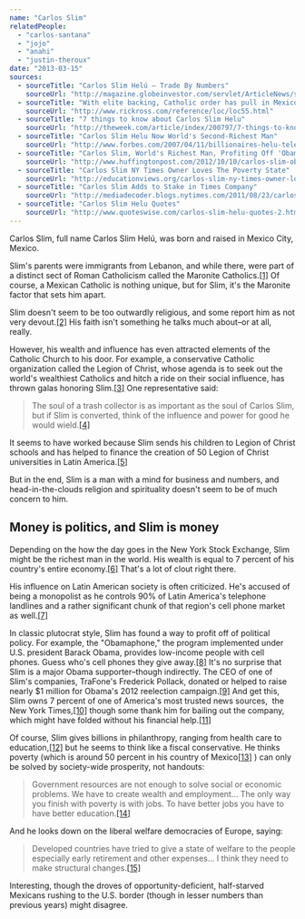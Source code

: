 ```yaml
---
name: "Carlos Slim"
relatedPeople:
  - "carlos-santana"
  - "jojo"
  - "anahi"
  - "justin-theroux"
date: "2013-03-15"
sources:
  - sourceTitle: "Carlos Slim Helú – Trade By Numbers"
    sourceUrl: "http://magazine.globeinvestor.com/servlet/ArticleNews/story/GIGOLD/20080325/wallentuck20325/GIGOLDMAG/news"
  - sourceTitle: "With elite backing, Catholic order has pull in Mexico"
    sourceUrl: "http://www.rickross.com/reference/loc/loc55.html"
  - sourceTitle: "7 things to know about Carlos Slim Helu"
    sourceUrl: "http://theweek.com/article/index/200797/7-things-to-know-about-carlos-slim-helu"
  - sourceTitle: "Carlos Slim Helu Now World's Second-Richest Man"
    sourceUrl: "http://www.forbes.com/2007/04/11/billionaires-helu-telecom-biz-cz_hc_0411helu.html"
  - sourceTitle: "Carlos Slim, World's Richest Man, Profiting Off 'Obamaphones' Aimed At Helping The Poor."
    sourceUrl: "http://www.huffingtonpost.com/2012/10/10/carlos-slim-obamaphones_n_1955929.html"
  - sourceTitle: "Carlos Slim NY Times Owner Loves The Poverty State"
    sourceUrl: "http://educationviews.org/carlos-slim-ny-times-owner-loves-the-poverty-state/"
  - sourceTitle: "Carlos Slim Adds to Stake in Times Company"
    sourceUrl: "http://mediadecoder.blogs.nytimes.com/2011/08/23/carlos-slim-adds-to-stake-in-times-company/"
  - sourceTitle: "Carlos Slim Helu Quotes"
    sourceUrl: "http://www.quoteswise.com/carlos-slim-helu-quotes-2.html"
---
```


Carlos Slim, full name Carlos Slim Helú, was born and raised in Mexico City, Mexico.

Slim's parents were immigrants from Lebanon, and while there, were part of a distinct sect of Roman Catholicism called the Maronite Catholics.<a class="source-citation" href="#http://magazine.globeinvestor.com/servlet/ArticleNews/story/GIGOLD/20080325/wallentuck20325/GIGOLDMAG/news" title="Carlos Slim Helú – Trade By Numbers">[1]</a> Of course, a Mexican Catholic is nothing unique, but for Slim, it's the Maronite factor that sets him apart.

Slim doesn't seem to be too outwardly religious, and some report him as not very devout.<a class="source-citation" href="#http://www.rickross.com/reference/loc/loc55.html" title="With elite backing, Catholic order has pull in Mexico">[2]</a> His faith isn't something he talks much about–or at all, really.

However, his wealth and influence has even attracted elements of the Catholic Church to his door. For example, a conservative Catholic organization called the Legion of Christ, whose agenda is to seek out the world's wealthiest Catholics and hitch a ride on their social influence, has thrown galas honoring Slim.<a class="source-citation" href="#http://www.rickross.com/reference/loc/loc55.html" title="With elite backing, Catholic order has pull in Mexico">[3]</a> One representative said:

>The soul of a trash collector is as important as the soul of Carlos Slim, but if Slim is converted, think of the influence and power for good he would wield.<a class="source-citation" href="#http://www.rickross.com/reference/loc/loc55.html" title="With elite backing, Catholic order has pull in Mexico">[4]</a>

It seems to have worked because Slim sends his children to Legion of Christ schools and has helped to finance the creation of 50 Legion of Christ universities in Latin America.<a class="source-citation" href="#http://www.rickross.com/reference/loc/loc55.html" title="With elite backing, Catholic order has pull in Mexico">[5]</a>

But in the end, Slim is a man with a mind for business and numbers, and head-in-the-clouds religion and spirituality doesn't seem to be of much concern to him.


## Money is politics, and Slim is money

Depending on the how the day goes in the New York Stock Exchange, Slim might be the richest man in the world. His wealth is equal to 7 percent of his country's entire economy.<a class="source-citation" href="#http://theweek.com/article/index/200797/7-things-to-know-about-carlos-slim-helu" title="7 things to know about Carlos Slim Helu">[6]</a> That's a lot of clout right there.

His influence on Latin American society is often criticized. He's accused of being a monopolist as he controls 90% of Latin America's telephone landlines and a rather significant chunk of that region's cell phone market as well.<a class="source-citation" href="#http://www.forbes.com/2007/04/11/billionaires-helu-telecom-biz-cz_hc_0411helu.html" title="Carlos Slim Helu Now World&apos;s Second-Richest Man">[7]</a>

In classic plutocrat style, Slim has found a way to profit off of political policy. For example, the "Obamaphone," the program implemented under U.S. president Barack Obama, provides low-income people with cell phones. Guess who's cell phones they give away.<a class="source-citation" href="#http://www.huffingtonpost.com/2012/10/10/carlos-slim-obamaphones_n_1955929.html" title="Carlos Slim, World&apos;s Richest Man, Profiting Off &apos;Obamaphones&apos; Aimed At Helping The Poor.">[8]</a> It's no surprise that Slim is a major Obama supporter–though indirectly. The CEO of one of Slim's companies, TraFone's Frederick Pollack, donated or helped to raise nearly $1 million for Obama's 2012 reelection campaign.<a class="source-citation" href="#http://educationviews.org/carlos-slim-ny-times-owner-loves-the-poverty-state/" title="Carlos Slim NY Times Owner Loves The Poverty State">[9]</a> And get this, Slim owns 7 percent of one of America's most trusted news sources,  the New York Times,<a class="source-citation" href="#http://mediadecoder.blogs.nytimes.com/2011/08/23/carlos-slim-adds-to-stake-in-times-company/" title="Carlos Slim Adds to Stake in Times Company">[10]</a> though some thank him for bailing out the company, which might have folded without his financial help.<a class="source-citation" href="#http://theweek.com/article/index/200797/7-things-to-know-about-carlos-slim-helu" title="7 things to know about Carlos Slim Helu">[11]</a>

Of course, Slim gives billions in philanthropy, ranging from health care to education,<a class="source-citation" href="#http://www.forbes.com/2007/04/11/billionaires-helu-telecom-biz-cz_hc_0411helu.html" title="Carlos Slim Helu Now World&apos;s Second-Richest Man">[12]</a> but he seems to think like a fiscal conservative. He thinks poverty (which is around 50 percent in his country of Mexico<a class="source-citation" href="#http://www.forbes.com/2007/04/11/billionaires-helu-telecom-biz-cz_hc_0411helu.html" title="Carlos Slim Helu Now World&apos;s Second-Richest Man">[13]</a> ) can only be solved by society-wide prosperity, not handouts:

>Government resources are not enough to solve social or economic problems. We have to create wealth and employment… The only way you finish with poverty is with jobs. To have better jobs you have to have better education.<a class="source-citation" href="#http://www.quoteswise.com/carlos-slim-helu-quotes-2.html" title="Carlos Slim Helu Quotes">[14]</a>

And he looks down on the liberal welfare democracies of Europe, saying:

>Developed countries have tried to give a state of welfare to the people especially early retirement and other expenses… I think they need to make structural changes.<a class="source-citation" href="#http://www.quoteswise.com/carlos-slim-helu-quotes-2.html" title="Carlos Slim Helu Quotes">[15]</a>

Interesting, though the droves of opportunity-deficient, half-starved Mexicans rushing to the U.S. border (though in lesser numbers than previous years) might disagree. 